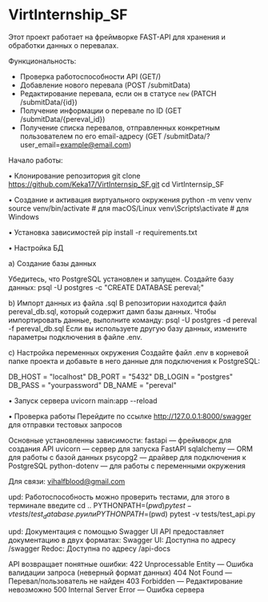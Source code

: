 # VirtInternship_SF

Этот проект работает на фреймворке FAST-API для хранения и обработки данных о перевалах. 

Функциональность:
- Проверка работоспособности API (GET/)
- Добавление нового перевала (POST /submitData)
- Редактирование перевала, если он в статусе `new` (PATCH /submitData/{id})
- Получение информации о перевале по ID (GET /submitData/{pereval_id})
- Получение списка перевалов, отправленных конкретным пользователем по его email-адресу (GET /submitData/?user_email=example@email.com)

Начало работы:

• Клонирование репозитория
git clone https://github.com/Keka17/VirtInternsip_SF.git
cd VirtInternsip_SF

• Создание и активация виртуального окружения
python -m venv venv
source venv/bin/activate  # для macOS/Linux
venv\Scripts\activate  # для Windows

• Установка зависимостей 
pip install -r requirements.txt

• Настройка БД

a) Создание базы данных

Убедитесь, что PostgreSQL установлен и запущен.
Создайте базу данных:
psql -U postgres -c "CREATE DATABASE pereval;"

b) Импорт данных из файла .sql
В репозитории находится файл pereval_db.sql, который содержит дамп базы данных. Чтобы импортировать данные, выполните команду:
psql -U postgres -d pereval -f pereval_db.sql
Если вы используете другую базу данных, измените параметры подключения в файле .env.

c) Настройка переменных окружения
Создайте файл .env в корневой папке проекта и добавьте в него данные для подключения к PostgreSQL:

DB_HOST = "localhost"
DB_PORT = "5432"
DB_LOGIN = "postgres"
DB_PASS = "yourpassword"
DB_NAME = "pereval" 

• Запуск сервера 
uvicorn main:app --reload

• Проверка работы
Перейдите по ссылке http://127.0.0.1:8000/swagger для отправки тестовых запросов

Основные установленны зависимости: 
fastapi — фреймворк для создания API
uvicorn — сервер для запуска FastAPI
sqlalchemy — ORM для работы с базой данных
psycopg2 — драйвер для подключения к PostgreSQL
python-dotenv — для работы с переменными окружения

Для связи: vihalfblood@gmail.com

upd: Работоспособность можно проверить тестами, для этого в терминале введите 
cd ..
PYTHONPATH=$(pwd) pytest -v tests/test_database.py или PYTHONPATH=$(pwd) pytest -v tests/test_api.py

upd: Документация с помощью Swagger UI
API предоставляет документацию в двух форматах:
Swagger UI: Доступна по адресу /swagger
Redoc: Доступна по адресу /api-docs

API возвращает понятные ошибки:
422 Unprocessable Entity — Ошибка валидации запроса (неверный формат данных)
404 Not Found — Перевал/пользователь не найден
403 Forbidden — Редактирование невозможно
500 Internal Server Error — Ошибка сервера

